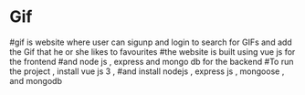 # Gif
#gif is website where user can sigunp and login to search for GIFs and add the Gif that he or she likes to favourites
#the website is built using vue js for the frontend
#and node js , express and mongo db for the backend 
#To run the project , install vue js 3 ,
#and install nodejs , express js , mongoose , and mongodb
